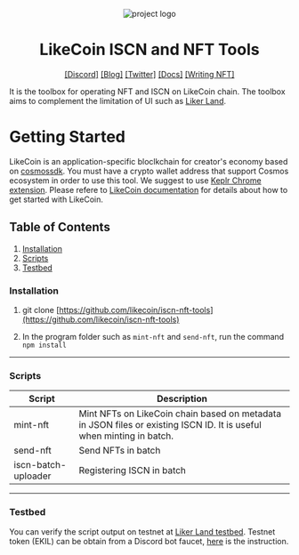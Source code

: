 <div align="center">

![project logo](https://8565014-files.gitbook.io/~/files/v0/b/gitbook-x-prod.appspot.com/o/spaces%2F-LL4mdaVjNgL6A1--PV0-1972196547%2Fuploads%2Fgit-blob-67a9bfa664bab32a8f64e5239545677cc8c98a26%2FLCF001-key%20visual%20v4.1-1.jpg?alt=media)

# LikeCoin ISCN and NFT Tools

[[Discord]][discord link] [[Blog]][blog link] [[Twitter]][twitter link] [[Docs]][docs link] [[Writing NFT]][Liker Land link]

[discord link]: https://discord.gg/likecoin
[blog link]: https://blog.like.co
[twitter link]: https://twitter.com/@likecoin
[Liker Land link]: https://liker.land
[cosmossdk]: https://v1.cosmos.network/sdk
[keplr link]: https://chrome.google.com/webstore/detail/keplr/dmkamcknogkgcdfhhbddcghachkejeap
[docs link]: https://docs.like.co
[Liker Land testbed]: https://rinkeby.liker.land

</div>

It is the toolbox for operating NFT and ISCN on LikeCoin chain.  The toolbox aims to complement the limitation of UI such as [Liker Land][Liker Land link].



# Getting Started

LikeCoin is an application-specific bloclkchain for creator's economy based on [cosmossdk].
You must have a crypto wallet address that support Cosmos ecosystem in order to use this tool.  We suggest to use [Keplr Chrome extension][keplr link].  Please refere to [LikeCoin documentation][docs link] for details about how to get started with LikeCoin. 


## Table of Contents

1. [Installation](#installation)
2. [Scripts](#script)
3. [Testbed](#testbed)


### Installation

1. git clone [https://github.com/likecoin/iscn-nft-tools](https://github.com/likecoin/iscn-nft-tools)

2. In the program folder such as `mint-nft` and `send-nft`, run the command `npm install`

---

### Scripts

| Script | Description |
| --- | --- |
| mint-nft | Mint NFTs on LikeCoin chain based on metadata in JSON files or existing ISCN ID.  It is useful when minting in batch. |
| send-nft | Send NFTs in batch |
| iscn-batch-uploader | Registering ISCN in batch |


---
### Testbed

You can verify the script output on testnet at [Liker Land testbed][Liker Land testbed].  Testnet token (EKIL) can be obtain from a Discord bot faucet, [here](https://docs.like.co/general-guides/community/faucet-testnet) is the instruction.
